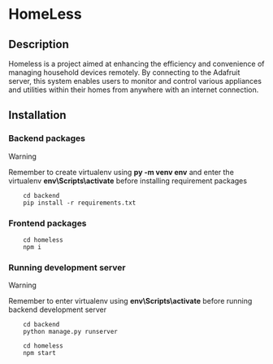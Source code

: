 # HomeLess

## Description
Homeless is a project aimed at enhancing the efficiency and convenience of managing household devices remotely. By connecting to the Adafruit server, this system enables users to monitor and control various appliances and utilities within their homes from anywhere with an internet connection.

## Installation
### Backend packages
> [!WARNING]
> Remember to create virtualenv using **py -m venv env** and enter the virtualenv **env\Scripts\activate** before installing requirement packages
```
    cd backend
    pip install -r requirements.txt
```
### Frontend packages
```
    cd homeless
    npm i
```
### Running development server
> [!WARNING]
> Remember to enter virtualenv using **env\Scripts\activate** before running backend development server
```
    cd backend
    python manage.py runserver
```
```
    cd homeless
    npm start
```